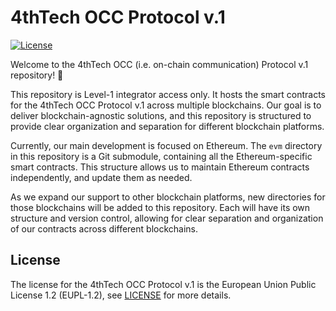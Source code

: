 # 4thTech OCC Protocol v.1

[![License](https://img.shields.io/badge/License-EUPL_1.2-blue)](https://github.com/4thtech/smart-contracts/blob/main/LICENSE.md)

Welcome to the 4thTech OCC (i.e. on-chain communication) Protocol v.1 repository! 👋

This repository is Level-1 integrator access only. It hosts the smart contracts for the 4thTech OCC Protocol v.1 across multiple blockchains. Our goal is to deliver blockchain-agnostic solutions, and this repository is structured to provide clear organization and separation for different blockchain platforms.

Currently, our main development is focused on Ethereum. The `evm` directory in this repository is a Git submodule, containing all the Ethereum-specific smart contracts. This structure allows us to maintain Ethereum contracts independently, and update them as needed.

As we expand our support to other blockchain platforms, new directories for those blockchains will be added to this repository. Each will have its own structure and version control, allowing for clear separation and organization of our contracts across different blockchains.

## License

The license for the 4thTech OCC Protocol v.1 is the European Union Public License 1.2 (EUPL-1.2), see [LICENSE](https://github.com/4thtech/smart-contracts/blob/main/LICENSE.md) for more details.
